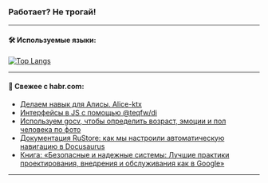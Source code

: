 ### Работает? Не трогай!

---
<!--
#### 🛠️ Technical stack:

![Java](https://img.shields.io/badge/Java-informational?logo=Oracle&style=flat&logoColor=white&color=FF4500)
![Kotlin](https://img.shields.io/badge/Kotlin-informational?logo=Kotlin&style=flat&logoColor=white&color=774D97)
![TS](https://img.shields.io/badge/TypeScript-informational?logo=typeScript&style=flat&logoColor=black&color=017acc)
![Python](https://img.shields.io/badge/Python-informational?logo=Python&style=flat&logoColor=black&color=ffdd54) <br>
![Spring](https://img.shields.io/badge/Spring-informational?logo=Spring&style=flat&logoColor=white&color=6DB33F) 
![SpringBoot](https://img.shields.io/badge/SpringBoot-informational?logo=SpringBoot&style=flat&logoColor=white&color=6DB33F)
![Nest](https://img.shields.io/badge/NestJS-informational?logo=NestJS&style=flat&logoColor=white&color=E0234E) 
![NodeJS](https://img.shields.io/badge/NodeJS-informational?logo=node.js&style=flat&logoColor=white&color=70A760)<br>
![PostgreSQL](https://img.shields.io/badge/PostgreSQL-informational?logo=PostgreSQL&style=flat&logoColor=white&color=DAA520)
![MongoDB](https://img.shields.io/badge/MongoDB-informational?logo=MongoDB&style=flat&logoColor=white&color=870000)
![Apache](https://img.shields.io/badge/Apache-informational?logo=apache&style=flat&logoColor=white&color=f74e28)

___ 
-->

#### 🛠️ Используемые языки:

[![Top Langs](https://github-readme-stats-u2qms2cxw-advtsettinggmailcoms-projects.vercel.app/api/top-langs/?username=zloylis&langs_count=10&hide_title=true&title_color=e6edf3&size_weight=0.5&count_weight=0.5&layout=compact&hide_progress=true&hide_border=true&theme=dracula)](https://github.com/zloylis)

<!---


####  :octocat:&nbsp;&nbsp; Статистика:

![GitHub stats](https://github-readme-stats-u2qms2cxw-advtsettinggmailcoms-projects.vercel.app/api?username=zloylis&show_icons=true&hide_border=true&theme=dracula&title_color=e6edf3&include_all_commits=true&count_private=true&hide_rank=false&hide_title=true&rank_icon=github)
-->
---

#### 💬 Свежее с habr.com:

<!-- BLOG-POST-LIST:START -->
- [Делаем навык для Алисы. Alice-ktx](https://habr.com/ru/articles/834264/?utm_source=habrahabr&utm_medium=rss&utm_campaign=834264)
- [Интерфейсы в JS с помощью @teqfw/di](https://habr.com/ru/articles/834002/?utm_source=habrahabr&utm_medium=rss&utm_campaign=834002)
- [Используем gocv, чтобы определить возраст, эмоции и пол человека по фото](https://habr.com/ru/companies/first/articles/833934/?utm_source=habrahabr&utm_medium=rss&utm_campaign=833934)
- [Документация RuStore: как мы настроили автоматическую навигацию в Docusaurus](https://habr.com/ru/companies/vk/articles/833208/?utm_source=habrahabr&utm_medium=rss&utm_campaign=833208)
- [Книга: «Безопасные и надежные системы: Лучшие практики проектирования, внедрения и обслуживания как в Google»](https://habr.com/ru/companies/piter/articles/833942/?utm_source=habrahabr&utm_medium=rss&utm_campaign=833942)
<!-- BLOG-POST-LIST:END -->

---
